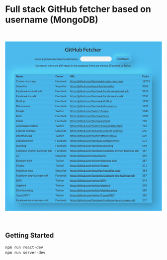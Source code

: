 # Full stack GitHub fetcher based on username (MongoDB)
<br/><br/>
![](/fetcher.gif)
<br/><br/><br/>

## Getting Started
```sh
npm run react-dev
npm run server-dev
```
